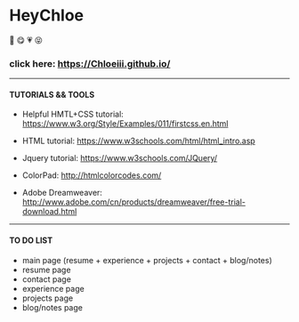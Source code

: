 # HeyChloe
:girl: :yum: :heartpulse: :stuck_out_tongue_closed_eyes:
### click here: https://Chloeiii.github.io/
----
#### TUTORIALS && TOOLS 
* Helpful HMTL+CSS tutorial: https://www.w3.org/Style/Examples/011/firstcss.en.html  
* HTML tutorial: https://www.w3schools.com/html/html_intro.asp  
* Jquery tutorial: https://www.w3schools.com/JQuery/  


* ColorPad: http://htmlcolorcodes.com/  
* Adobe Dreamweaver: http://www.adobe.com/cn/products/dreamweaver/free-trial-download.html  

----

#### TO DO LIST
* main page (resume + experience + projects + contact + blog/notes)
* resume page
* contact page
* experience page
* projects page 
* blog/notes page 
